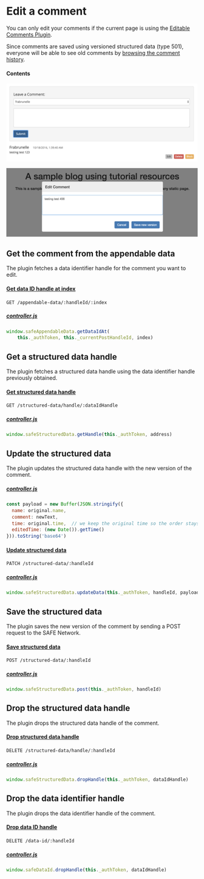 # Edit a comment

You can only edit your comments if the current page is using the [Editable Comments Plugin](https://github.com/maidsafe/safe_examples/tree/master/editable_comments_plugin).

Since comments are saved using versioned structured data (type 501), everyone will be able to see old comments by [browsing the comment history](fetch-comment-history.md).

#### Contents

<!-- toc -->

![Edit a comment](img/edit-a-comment.png)

![Edit comment modal](img/edit-comment-modal.png)

## Get the comment from the appendable data

The plugin fetches a data identifier handle for the comment you want to edit.

#### [Get data ID handle at index](https://api.safedev.org/low-level-api/appendable-data/get-data-id-handle-at-index.html#for-a-data-item)

```
GET /appendable-data/:handleId/:index
```

##### [controller.js](https://github.com/maidsafe/safe_examples/blob/19cb638c3f02a4b9b9492e44f1527f6010c8e9ba/editable_comments_plugin/comments/src/controller.js#L288-L289)

```js
window.safeAppendableData.getDataIdAt(
    this._authToken, this._currentPostHandleId, index)
```

## Get a structured data handle

The plugin fetches a structured data handle using the data identifier handle previously obtained.

#### [Get structured data handle](https://api.safedev.org/low-level-api/structured-data/get-structured-data-handle.html)

```
GET /structured-data/handle/:dataIdHandle
```

##### [controller.js](https://github.com/maidsafe/safe_examples/blob/19cb638c3f02a4b9b9492e44f1527f6010c8e9ba/editable_comments_plugin/comments/src/controller.js#L293)

```js
window.safeStructuredData.getHandle(this._authToken, address)
```

## Update the structured data

The plugin updates the structured data handle with the new version of the comment.

##### [controller.js](https://github.com/maidsafe/safe_examples/blob/19cb638c3f02a4b9b9492e44f1527f6010c8e9ba/editable_comments_plugin/comments/src/controller.js#L279-L284)

```js
const payload = new Buffer(JSON.stringify({
  name: original.name,
  comment: newText,
  time: original.time,  // we keep the original time so the order stays intact
  editedTime: (new Date()).getTime()
})).toString('base64')
```

#### [Update structured data](https://api.safedev.org/low-level-api/structured-data/update-structured-data.html)

```
PATCH /structured-data/:handleId
```

##### [controller.js](https://github.com/maidsafe/safe_examples/blob/19cb638c3f02a4b9b9492e44f1527f6010c8e9ba/editable_comments_plugin/comments/src/controller.js#L295)

```js
window.safeStructuredData.updateData(this._authToken, handleId, payload)
```

## Save the structured data

The plugin saves the new version of the comment by sending a POST request to the SAFE Network.

#### [Save structured data](https://api.safedev.org/low-level-api/structured-data/save-structured-data.html#post-endpoint)

```
POST /structured-data/:handleId
```

##### [controller.js](https://github.com/maidsafe/safe_examples/blob/19cb638c3f02a4b9b9492e44f1527f6010c8e9ba/editable_comments_plugin/comments/src/controller.js#L296)

```js
window.safeStructuredData.post(this._authToken, handleId)
```

## Drop the structured data handle

The plugin drops the structured data handle of the comment.

#### [Drop structured data handle](https://api.safedev.org/low-level-api/structured-data/drop-structured-data-handle.html)

```
DELETE /structured-data/handle/:handleId
```

##### [controller.js](https://github.com/maidsafe/safe_examples/blob/19cb638c3f02a4b9b9492e44f1527f6010c8e9ba/editable_comments_plugin/comments/src/controller.js#L298)

```js
window.safeStructuredData.dropHandle(this._authToken, dataIdHandle)
```

## Drop the data identifier handle

The plugin drops the data identifier handle of the comment.

#### [Drop data ID handle](https://api.safedev.org/low-level-api/data-id/drop-data-id-handle.html)

```
DELETE /data-id/:handleId
```

##### [controller.js](https://github.com/maidsafe/safe_examples/blob/19cb638c3f02a4b9b9492e44f1527f6010c8e9ba/editable_comments_plugin/comments/src/controller.js#L300)

```js
window.safeDataId.dropHandle(this._authToken, dataIdHandle)
```
